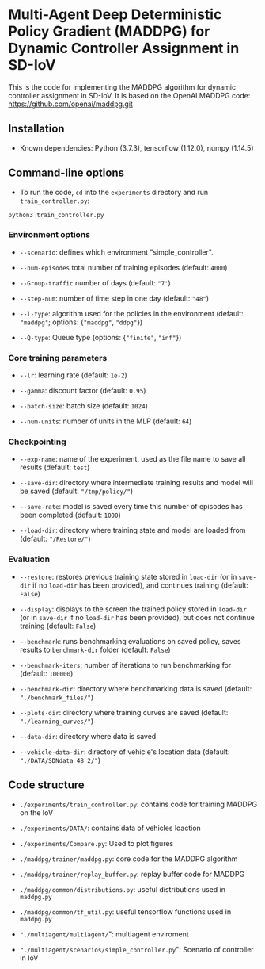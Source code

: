 
# Multi-Agent Deep Deterministic Policy Gradient (MADDPG) for Dynamic Controller Assignment in SD-IoV


This is the code for implementing the MADDPG algorithm for dynamic controller assignment in SD-IoV.
It is based on the OpenAI MADDPG code: https://github.com/openai/maddpg.git

## Installation

- Known dependencies: Python (3.7.3), tensorflow (1.12.0), numpy (1.14.5)


## Command-line options

- To run the code, `cd` into the `experiments` directory and run `train_controller.py`:

``python3 train_controller.py``


### Environment options

- `--scenario`: defines which environment "simple_controller".

- `--num-episodes` total number of training episodes (default: `4000`)

- `--Group-traffic` number of days (default: `"7'`)

- `--step-num`: number of time step in one day (default: `"48"`)

- `--l-type`: algorithm used for the policies in the environment (default: `"maddpg"`; options: {`"maddpg"`, `"ddpg"`})

- `--Q-type`: Queue type (options: {`"finite"`, `"inf"`})


### Core training parameters

- `--lr`: learning rate (default: `1e-2`)

- `--gamma`: discount factor (default: `0.95`)

- `--batch-size`: batch size (default: `1024`)

- `--num-units`: number of units in the MLP (default: `64`)

### Checkpointing

- `--exp-name`: name of the experiment, used as the file name to save all results (default: `test`)

- `--save-dir`: directory where intermediate training results and model will be saved (default: `"/tmp/policy/"`)

- `--save-rate`: model is saved every time this number of episodes has been completed (default: `1000`)

- `--load-dir`: directory where training state and model are loaded from (default: `"/Restore/"`)

### Evaluation

- `--restore`: restores previous training state stored in `load-dir` (or in `save-dir` if no `load-dir`
has been provided), and continues training (default: `False`)

- `--display`: displays to the screen the trained policy stored in `load-dir` (or in `save-dir` if no `load-dir`
has been provided), but does not continue training (default: `False`)

- `--benchmark`: runs benchmarking evaluations on saved policy, saves results to `benchmark-dir` folder (default: `False`)

- `--benchmark-iters`: number of iterations to run benchmarking for (default: `100000`)

- `--benchmark-dir`: directory where benchmarking data is saved (default: `"./benchmark_files/"`)

- `--plots-dir`: directory where training curves are saved (default: `"./learning_curves/"`)

- `--data-dir`: directory where data is saved

- `--vehicle-data-dir`: directory of vehicle's location data (default: `"./DATA/SDNdata_48_2/"`)

## Code structure

- `./experiments/train_controller.py`: contains code for training MADDPG on the IoV

- `./experiments/DATA/`: contains data of vehicles loaction

- `./experiments/Compare.py`: Used to plot figures

- `./maddpg/trainer/maddpg.py`: core code for the MADDPG algorithm

- `./maddpg/trainer/replay_buffer.py`: replay buffer code for MADDPG

- `./maddpg/common/distributions.py`: useful distributions used in `maddpg.py`

- `./maddpg/common/tf_util.py`: useful tensorflow functions used in `maddpg.py`

- `"./multiagent/multiagent/`": multiagent enviroment

- `"./multiagent/scenarios/simple_controller.py`": Scenario of controller in IoV
